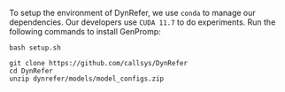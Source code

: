 To setup the environment of DynRefer, we use `conda` to manage our dependencies. Our developers use `CUDA 11.7` to do experiments. Run the following commands to install GenPromp:
 ```
bash setup.sh

git clone https://github.com/callsys/DynRefer
cd DynRefer
unzip dynrefer/models/model_configs.zip
 ```

